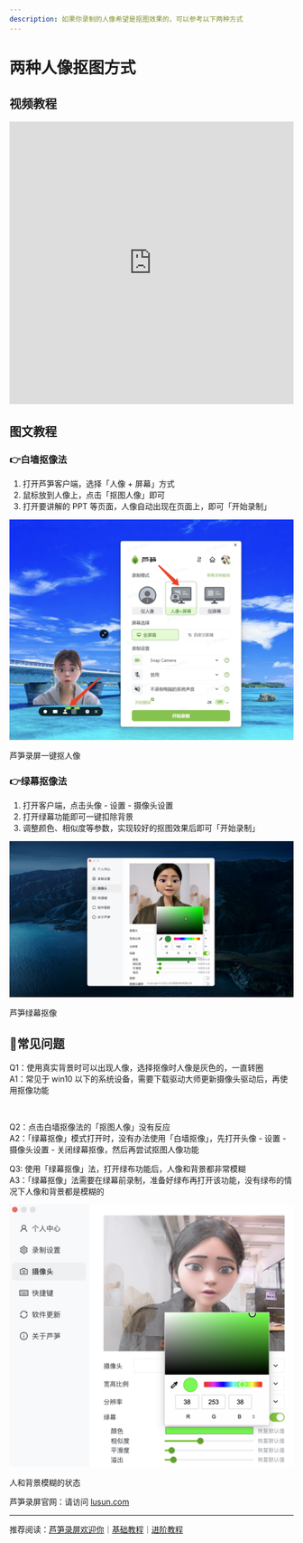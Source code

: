 ```yaml
---
description: 如果你录制的人像希望是抠图效果的，可以参考以下两种方式
---
```


# 两种人像抠图方式

## 视频教程

<iframe src="https://lusun.com/embed/?id=Ikd1Rw6476i" width="100%" height="500px" scrolling="no" border="0" frameborder="no" framespacing="0" allowfullscreen="true"></iframe>

## 图文教程

### 👉白墙抠像法

1. 打开芦笋客户端，选择「人像 + 屏幕」方式
2. 鼠标放到人像上，点击「抠图人像」即可
3. 打开要讲解的 PPT 等页面，人像自动出现在页面上，即可「开始录制」

<img src="../public/.gitbook/assets/bqkouxiang.png" alt=""><p>芦笋录屏一键抠人像</p>

### 👉绿幕抠像法

1. 打开客户端，点击头像 - 设置 - 摄像头设置
2. 打开绿幕功能即可一键扣除背景
3. 调整颜色、相似度等参数，实现较好的抠图效果后即可「开始录制」

<img src="../public/.gitbook/assets/LMkouxiang.png" alt=""><p>芦笋绿幕抠像</p>

## 👀常见问题

Q1：使用真实背景时可以出现人像，选择抠像时人像是灰色的，一直转圈\
A1：常见于 win10 以下的系统设备，需要下载驱动大师更新摄像头驱动后，再使用抠像功能

<img src="../public/.gitbook/assets/zhuanquan.png" alt="">

Q2：点击白墙抠像法的「抠图人像」没有反应\
A2：「绿幕抠像」模式打开时，没有办法使用「白墙抠像」，先打开头像 - 设置 - 摄像头设置 - 关闭绿幕抠像，然后再尝试抠图人像功能

Q3: 使用「绿幕抠像」法，打开绿布功能后，人像和背景都非常模糊\
A3：「绿幕抠像」法需要在绿幕前录制，准备好绿布再打开该功能，没有绿布的情况下人像和背景都是模糊的

<img src="../public/.gitbook/assets/hu.png" alt=""><p>人和背景模糊的状态</p>

芦笋录屏官网：请访问 [lusun.com](https://lusun.com)

***

推荐阅读：[芦笋录屏欢迎你](../)｜[基础教程](../basic/)｜[进阶教程](./)
